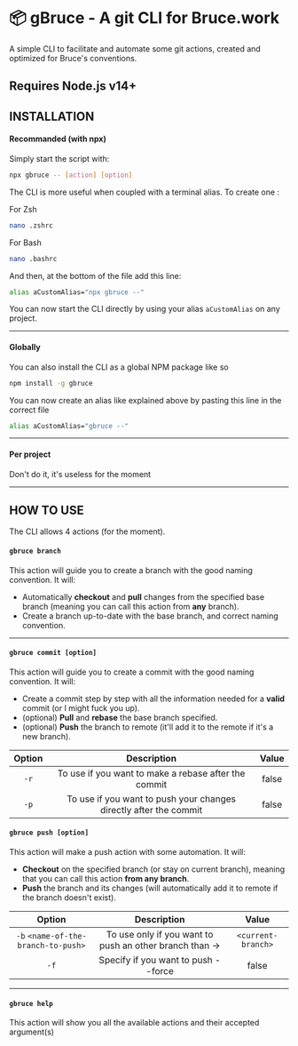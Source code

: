 
# 📦 gBruce - A git CLI for Bruce.work

A simple CLI to facilitate and automate some git actions, created and optimized for Bruce's conventions.



## Requires Node.js v14+
## INSTALLATION

#### Recommanded (with npx)

Simply start the script with: 
```bash
npx gbruce -- [action] [option]
```

The CLI is more useful when coupled with a terminal alias. To create one :

For Zsh
```bash
nano .zshrc 
```
For Bash
```bash
nano .bashrc 
```

And then, at the bottom of the file add this line:
```bash
alias aCustomAlias="npx gbruce --"
```

You can now start the CLI directly by using your alias `aCustomAlias` on any project.

---
#### Globally

You can also install the CLI as a global NPM package like so
```bash
npm install -g gbruce
```

You can now create an alias like explained above by pasting this line in the correct file
```bash
alias aCustomAlias="gbruce --"
```
---
#### Per project

Don't do it, it's useless for the moment

---

## HOW TO USE

The CLI allows 4 actions (for the moment).


#### `gbruce branch`
This action will guide you to create a branch with the good naming convention. It will:

- Automatically __checkout__ and __pull__ changes from the specified base branch (meaning you can call this action from __any__ branch).
- Create a branch up-to-date with the base branch, and correct naming convention.

---

#### `gbruce commit [option]`
This action will guide you to create a commit with the good naming convention. It will:

- Create a commit step by step with all the information needed for a __valid__ commit (or I might fuck you up).
- (optional) __Pull__ and __rebase__ the base branch specified.
- (optional) __Push__ the branch to remote (it'll add it to the remote if it's a new branch).

| Option           | Description | Value |
| :--------------: | :-----: |:-------:|
| `-r`             | To use if you want to make a rebase after the commit | false |
| `-p`             |  To use if you want to push your changes directly after the commit  | false |

<!-- ---

#### `gbruce rebase [option]`

This action will make a rebase action with some automation. It will:

- __Checkout__ and __pull__ the base branch (`development` by default, if no option specified).
- __Rebase__ the base branch on the current branch.

| Option           | Description | Value |
| :--------------: | :-----: |:-------:|
| `-b` `<name-of-the-base-branch>`| To use only if you want to rebase an other branch than -> | `development` |

--- -->

#### `gbruce push [option]`

This action will make a push action with some automation. It will:

- __Checkout__ on the specified branch (or stay on current branch), meaning that you can call this action __from any branch__.
- __Push__ the branch and its changes (will automatically add it to remote if the branch doesn't exist).

| Option           | Description | Value |
| :--------------: | :-----: |:-------:|
| `-b` `<name-of-the-branch-to-push>`| To use only if you want to push an other branch than -> | `<current-branch>` |
| `-f`| Specify if you want to push --force | false |

---

#### `gbruce help`

This action will show you all the available actions and their accepted argument(s)